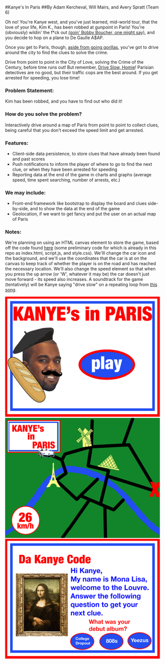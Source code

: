 #Kanye's In Paris
##By Adam Kercheval, Will Mairs, and Avery Spratt (Team 6)

Oh no! You're Kanye west, and you've just learned, mid-world tour, that the love of your life,
Kim K., has been robbed at gunpoint in Paris! You're (obviously) wildin' the f*ck out [(goin' Bobby Boucher,
one might say)](https://genius.com/1781251), and you decide to hop on a plane to De Gaulle A$AP.

Once you get to Paris, though, [aside from going gorillas](https://genius.com/1274259),
 you've got to drive around the city to find the clues to solve the crime.

Drive from point to point in the City of Love, solving the Crime of the Century,
before time runs out! But remember, [Drive Slow, Homie](https://genius.com/Kanye-west-drive-slow-lyrics)!
Parisian detectives are no good, but their traffic cops are the best around.
If you get arrested for speeding, you lose time!

### Problem Statement:
Kim has been robbed, and you have to find out who did it!

### How do you solve the problem?
Interactively drive around a map of Paris from point to point to collect clues, being careful
that you don't exceed the speed limit and get arrested.

### Features:
* Client-side data persistence, to store clues that have already been found and past scores
* Push notifications to inform the player of where to go to find the next clue, or when they
have been arrested for speeding
* Reporting data at the end of the game in charts and graphs (average speed, time spent
    searching, number of arrests, etc.)

### We may include:
* Front-end framework like bootstrap to display the board and clues side-by-side, and to show
the data at the end of the game
* Geolocation, if we want to get fancy and put the user on an actual map of Paris

### Notes:
We're planning on using an HTML canvas element to store the game, based off the code found
[here](http://ucfcdl.github.io/html5-tutorial/) (some preliminary code for which is already in this repo as
index.html, script.js, and style.css). We'lll change the car icon and the background,
and we'll use the coordinates that the car is at on the canvas to keep track of whether the player is on the road and
has reached the necessary location. We'll also change the speed element so that when you press
the up arrow (or 'W', whatever it may be) the car doesn't just move forward - its speed also
increases.
A soundtrack for the game (tentatively) will be Kanye saying "drive slow" on a repeating loop
from [this song](https://www.youtube.com/watch?v=RxNdSDraYOU).

![Home Page](kanye's-in-paris-home.jpg)
![Game Screen](Kanye's-in-Paris.jpg)
![Clue Page](kanye's-in-paris-louvre.jpg)
